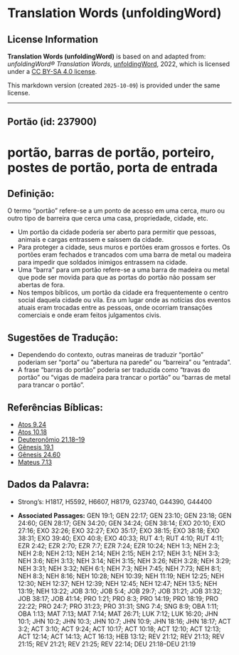# Translation Words (unfoldingWord)

## License Information

**Translation Words (unfoldingWord)** is based on and adapted from: _unfoldingWord® Translation Words_, [unfoldingWord](https://unfoldingword.org/utw), 2022, which is licensed under a [CC BY-SA 4.0 license](https://creativecommons.org/licenses/by-sa/4.0/legalcode.en).

This markdown version (created `2025-10-09`) is provided under the same license.



--------------------------------

## Portão (id: 237900)

portão, barras de portão, porteiro, postes de portão, porta de entrada
======================================================================

Definição:
----------

O termo “portão” refere\-se a um ponto de acesso em uma cerca, muro ou outro tipo de barreira que cerca uma casa, propriedade, cidade, etc.

* Um portão da cidade poderia ser aberto para permitir que pessoas, animais e cargas entrassem e saíssem da cidade.
* Para proteger a cidade, seus muros e portões eram grossos e fortes. Os portões eram fechados e trancados com uma barra de metal ou madeira para impedir que soldados inimigos entrassem na cidade.
* Uma “barra” para um portão refere\-se a uma barra de madeira ou metal que pode ser movida para que as portas do portão não possam ser abertas de fora.
* Nos tempos bíblicos, um portão da cidade era frequentemente o centro social daquela cidade ou vila. Era um lugar onde as notícias dos eventos atuais eram trocadas entre as pessoas, onde ocorriam transações comerciais e onde eram feitos julgamentos civis.

Sugestões de Tradução:
----------------------

* Dependendo do contexto, outras maneiras de traduzir “portão” poderiam ser “porta” ou “abertura na parede” ou “barreira” ou “entrada”.
* A frase “barras do portão” poderia ser traduzida como “travas do portão” ou “vigas de madeira para trancar o portão” ou “barras de metal para trancar o portão”.

Referências Bíblicas:
---------------------

* [Atos 9\.24](https://ref.ly/Acts9:24)
* [Atos 10\.18](https://ref.ly/Acts10:18)
* [Deuteronômio 21\.18–19](https://ref.ly/Deut21:18-Deut21:19)
* [Gênesis 19\.1](https://ref.ly/Gen19:1)
* [Gênesis 24\.60](https://ref.ly/Gen24:60)
* [Mateus 7\.13](https://ref.ly/Matt7:13)

Dados da Palavra:
-----------------

* Strong’s: H1817, H5592, H6607, H8179, G23740, G44390, G44400

* **Associated Passages:** GEN 19:1; GEN 22:17; GEN 23:10; GEN 23:18; GEN 24:60; GEN 28:17; GEN 34:20; GEN 34:24; GEN 38:14; EXO 20:10; EXO 27:16; EXO 32:26; EXO 32:27; EXO 35:17; EXO 38:15; EXO 38:18; EXO 38:31; EXO 39:40; EXO 40:8; EXO 40:33; RUT 4:1; RUT 4:10; RUT 4:11; EZR 2:42; EZR 2:70; EZR 7:7; EZR 7:24; EZR 10:24; NEH 1:3; NEH 2:3; NEH 2:8; NEH 2:13; NEH 2:14; NEH 2:15; NEH 2:17; NEH 3:1; NEH 3:3; NEH 3:6; NEH 3:13; NEH 3:14; NEH 3:15; NEH 3:26; NEH 3:28; NEH 3:29; NEH 3:31; NEH 3:32; NEH 6:1; NEH 7:3; NEH 7:45; NEH 7:73; NEH 8:1; NEH 8:3; NEH 8:16; NEH 10:28; NEH 10:39; NEH 11:19; NEH 12:25; NEH 12:30; NEH 12:37; NEH 12:39; NEH 12:45; NEH 12:47; NEH 13:5; NEH 13:19; NEH 13:22; JOB 3:10; JOB 5:4; JOB 29:7; JOB 31:21; JOB 31:32; JOB 38:17; JOB 41:14; PRO 1:21; PRO 8:3; PRO 14:19; PRO 18:19; PRO 22:22; PRO 24:7; PRO 31:23; PRO 31:31; SNG 7:4; SNG 8:9; OBA 1:11; OBA 1:13; MAT 7:13; MAT 7:14; MAT 26:71; LUK 7:12; LUK 16:20; JHN 10:1; JHN 10:2; JHN 10:3; JHN 10:7; JHN 10:9; JHN 18:16; JHN 18:17; ACT 3:2; ACT 3:10; ACT 9:24; ACT 10:17; ACT 10:18; ACT 12:10; ACT 12:13; ACT 12:14; ACT 14:13; ACT 16:13; HEB 13:12; REV 21:12; REV 21:13; REV 21:15; REV 21:21; REV 21:25; REV 22:14; DEU 21:18–DEU 21:19

